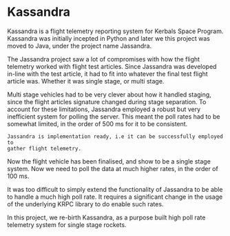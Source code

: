 # Kassandra

Kassandra is a flight telemetry reporting system for Kerbals Space Program.
Kassandra was initially incepted in Python and later we this project was 
moved to Java, under the project name Jassandra. 

The Jassandra project saw a lot of compromises with how the flight telemetry
worked with flight test articles. Since Jassandra was developed in-line with
the test article, it had to fit into whatever the final test flight article
was. Whether it was single stage, or multi stage.

Multi stage vehicles had to be very clever about how it handled staging, since
the flight articles signature changed during stage separation. To account
for these limitations, Jassandra employed a robust but very inefficient
system for polling the server. This meant the poll rates had to be somewhat
limited, in the order of 500 ms for it to be consistent. 

```
Jassandra is implementation ready, i.e it can be successfully employed to
gather flight telemetry.
```

Now the flight vehicle has been finalised, and show to be a single stage
system. Now we need to poll the data at much higher rates, in the order of
100 ms.

It was too difficult to simply extend the functionality of Jassandra to be
able to handle a much high poll rate. It requires a significant change in 
the usage of the underlying KRPC library to do enable such rates.

In this project, we re-birth Kassandra, as a purpose built high poll rate
telemetry system for single stage rockets.
